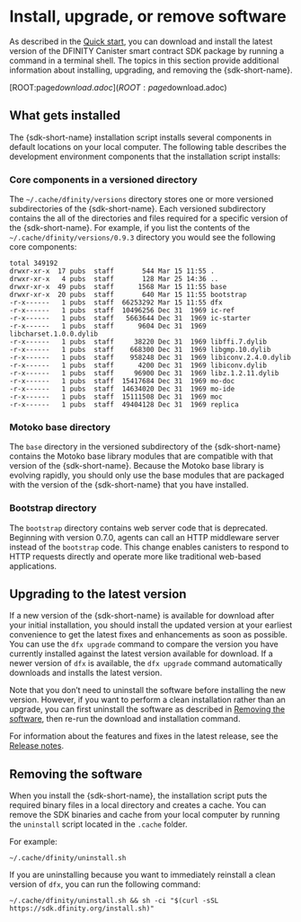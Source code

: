 # Install, upgrade, or remove software

As described in the [Quick start](../quickstart/quickstart-intro.xml), you can download and install the latest version of the DFINITY Canister smart contract SDK package by running a command in a terminal shell. The topics in this section provide additional information about installing, upgrading, and removing the {sdk-short-name}.

[ROOT:page$download.adoc](ROOT:page$download.adoc)

## What gets installed

The {sdk-short-name} installation script installs several components in default locations on your local computer. The following table describes the development environment components that the installation script installs:

<!-- <table>
<colgroup>
<col style="width: 20%" />
<col style="width: 55%" />
<col style="width: 25%" />
</colgroup>
<thead>
<tr class="header">
<th style="text-align: left;">Component</th>
<th style="text-align: left;">Description</th>
<th style="text-align: left;">Default location</th>
</tr>
</thead>
<tbody>
<tr class="odd">
<td style="text-align: left;"><p>dfx</p></td>
<td style="text-align: left;"><p>DFINITY execution command-line interface (CLI)</p></td>
<td style="text-align: left;"><p><code>/usr/local/bin/dfx</code></p></td>
</tr>
<tr class="even">
<td style="text-align: left;"><p>moc</p></td>
<td style="text-align: left;"><p>Motoko runtime compiler</p></td>
<td style="text-align: left;"><p><code>~/.cache/dfinity/versions/&lt;VERSION&gt;/moc</code></p></td>
</tr>
<tr class="odd">
<td style="text-align: left;"><p>replica</p></td>
<td style="text-align: left;"><p>Internet Computer local network binary</p></td>
<td style="text-align: left;"><p><code>~/.cache/dfinity/versions/&lt;VERSION&gt;/replica</code></p></td>
</tr>
<tr class="even">
<td style="text-align: left;"><p>uninstall.sh</p></td>
<td style="text-align: left;"><p>Script to remove the {sdk-short-name} and all of its components</p></td>
<td style="text-align: left;"><p><code>~/.cache/dfinity/uninstall.sh</code></p></td>
</tr>
<tr class="odd">
<td style="text-align: left;"><p>versions</p></td>
<td style="text-align: left;"><p>Cache directory that contains a subdirectory for each version of the {sdk-short-name} you install.</p></td>
<td style="text-align: left;"><p><code>~/.cache/dfinity/versions</code></p></td>
</tr>
</tbody>
</table> -->

### Core components in a versioned directory

The `~/.cache/dfinity/versions` directory stores one or more versioned subdirectories of the {sdk-short-name}. Each versioned subdirectory contains the all of the directories and files required for a specific version of the {sdk-short-name}. For example, if you list the contents of the `~/.cache/dfinity/versions/0.9.3` directory you would see the following core components:

    total 349192
    drwxr-xr-x  17 pubs  staff       544 Mar 15 11:55 .
    drwxr-xr-x   4 pubs  staff       128 Mar 25 14:36 ..
    drwxr-xr-x  49 pubs  staff      1568 Mar 15 11:55 base
    drwxr-xr-x  20 pubs  staff       640 Mar 15 11:55 bootstrap
    -r-x------   1 pubs  staff  66253292 Mar 15 11:55 dfx
    -r-x------   1 pubs  staff  10496256 Dec 31  1969 ic-ref
    -r-x------   1 pubs  staff   5663644 Dec 31  1969 ic-starter
    -r-x------   1 pubs  staff      9604 Dec 31  1969 libcharset.1.0.0.dylib
    -r-x------   1 pubs  staff     38220 Dec 31  1969 libffi.7.dylib
    -r-x------   1 pubs  staff    668300 Dec 31  1969 libgmp.10.dylib
    -r-x------   1 pubs  staff    958248 Dec 31  1969 libiconv.2.4.0.dylib
    -r-x------   1 pubs  staff      4200 Dec 31  1969 libiconv.dylib
    -r-x------   1 pubs  staff     96900 Dec 31  1969 libz.1.2.11.dylib
    -r-x------   1 pubs  staff  15417684 Dec 31  1969 mo-doc
    -r-x------   1 pubs  staff  14634020 Dec 31  1969 mo-ide
    -r-x------   1 pubs  staff  15111508 Dec 31  1969 moc
    -r-x------   1 pubs  staff  49404128 Dec 31  1969 replica

### Motoko base directory

The `base` directory in the versioned subdirectory of the {sdk-short-name} contains the Motoko base library modules that are compatible with that version of the {sdk-short-name}. Because the Motoko base library is evolving rapidly, you should only use the base modules that are packaged with the version of the {sdk-short-name} that you have installed.

### Bootstrap directory

The `bootstrap` directory contains web server code that is deprecated. Beginning with version 0.7.0, agents can call an HTTP middleware server instead of the `bootstrap` code. This change enables canisters to respond to HTTP requests directly and operate more like traditional web-based applications.

## Upgrading to the latest version

If a new version of the {sdk-short-name} is available for download after your initial installation, you should install the updated version at your earliest convenience to get the latest fixes and enhancements as soon as possible. You can use the `dfx upgrade` command to compare the version you have currently installed against the latest version available for download. If a newer version of `dfx` is available, the `dfx upgrade` command automatically downloads and installs the latest version.

Note that you don’t need to uninstall the software before installing the new version. However, if you want to perform a clean installation rather than an upgrade, you can first uninstall the software as described in [Removing the software](#remove), then re-run the download and installation command.

For information about the features and fixes in the latest release, see the [Release notes](release-notes:sdk-release-notes.xml).

## Removing the software

When you install the {sdk-short-name}, the installation script puts the required binary files in a local directory and creates a cache. You can remove the SDK binaries and cache from your local computer by running the `uninstall` script located in the `.cache` folder.

For example:

    ~/.cache/dfinity/uninstall.sh

If you are uninstalling because you want to immediately reinstall a clean version of `dfx`, you can run the following command:

    ~/.cache/dfinity/uninstall.sh && sh -ci "$(curl -sSL https://sdk.dfinity.org/install.sh)"
